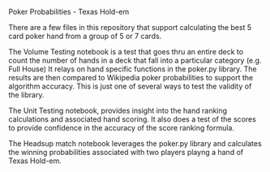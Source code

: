 Poker Probabilities - Texas Hold-em 

There are a few files in this repository that support calculating the best 5 card poker hand from a group of 5 or 7 cards.

The Volume Testing notebook is a test that goes thru an entire deck to count the number of hands in a deck that fall into a particular category (e.g. Full House)
It relays on hand specific functions in the poker.py library.   The results are then compared to Wikipedia poker probabilities to support the algorithm accuracy.  This is just one
of several ways to test the validity of the library.

The Unit Testing notebook, provides insight into the hand ranking calculations and associated hand scoring.  It also does a test of the scores to provide confidence in the accuracy of the score ranking formula.

The Headsup match notebook leverages the poker.py library and calculates the winning probabilities associated with two players playng a hand of Texas Hold-em.
